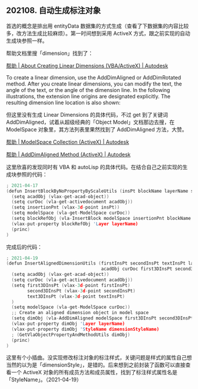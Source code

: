 ## 202108. 自动生成标注对象

首选的概念是排出用 entityData 数据集的方式生成（查看了下数据集的内容比较多，改方法生成比较麻烦）。第一时间想到采用 ActiveX 方式，跟之前实现的自动生成块参照一样。

帮助文档里搜「dimension」找到了：

[帮助 | About Creating Linear Dimensions (VBA/ActiveX) | Autodesk](https://help.autodesk.com/view/OARX/2018/CHS/?guid=GUID-A3624BA2-D98D-4493-9920-19C0B7A2C2A2)

To create a linear dimension, use the AddDimAligned or AddDimRotated method. After you create linear dimensions, you can modify the text, the angle of the text, or the angle of the dimension line. In the following illustrations, the extension line origins are designated explicitly. The resulting dimension line location is also shown:

但这里没有生成 Linear Dimensions 的具体代码，不过 get 到了关键词 AddDimAligned，试着从超级经典的「Object Model」文档那边去搜，在 ModelSpace 对象里，其方法列表里果然找到了 AddDimAligned 方法，大赞。

[帮助 | ModelSpace Collection (ActiveX) | Autodesk](https://help.autodesk.com/view/OARX/2018/CHS/?guid=GUID-C541B6F2-1279-4D1C-8DC0-788F27F644EF#GUID-C541B6F2-1279-4D1C-8DC0-788F27F644EF)

[帮助 | AddDimAligned Method (ActiveX) | Autodesk](https://help.autodesk.com/view/OARX/2018/CHS/?guid=GUID-9F5CE147-3787-4DD9-8028-8E89BF02A357)

这里欣喜的发现同时有 VBA 和 autoLisp 的具体代码。在结合自己之前实现的生成块参照的代码：

```c
; 2021-04-17
(defun InsertBlockByNoPropertyByScaleUtils (insPt blockName layerName scale / acadObj curDoc insertionPnt modelSpace blockRefObj blockAttributes)
  (setq acadObj (vlax-get-acad-object))
  (setq curDoc (vla-get-activedocument acadObj)) 
  (setq insertionPnt (vlax-3d-point insPt))
  (setq modelSpace (vla-get-ModelSpace curDoc))
  (setq blockRefObj (vla-InsertBlock modelSpace insertionPnt blockName scale scale scale 0))
  (vlax-put-property blockRefObj 'Layer layerName)
  (princ)
)
```

完成后的代码：

```c
; 2021-04-19
(defun InsertAlignedDimensionUtils (firstInsPt secondInsPt textInsPt layerName dimensionStyleName / 
                                    acadObj curDoc first3DInsPt second3DInsPt text3DInsPt modelSpace dimObj)
  (setq acadObj (vlax-get-acad-object))
  (setq curDoc (vla-get-activedocument acadObj)) 
  (setq first3DInsPt (vlax-3d-point firstInsPt) 
        second3DInsPt (vlax-3d-point secondInsPt)
        text3DInsPt (vlax-3d-point textInsPt)
  )
  (setq modelSpace (vla-get-ModelSpace curDoc))
  ;; Create an aligned dimension object in model space
  (setq dimObj (vla-AddDimAligned modelSpace first3DInsPt second3DInsPt text3DInsPt))
  (vlax-put-property dimObj 'Layer layerName)
  (vlax-put-property dimObj 'StyleName dimensionStyleName)
  ; (GetVlaObjectPropertyAndMethodUtils dimObj)
  (princ)
)
```

这里有个小插曲。没实现修改标注对象的标注样式，关键问题是样式的属性自己想当然的以为是「dimensionStyle」，是错的。后来想到之前封装了函数可以直接查看一个 ActiveX 对象的所有成员方法和成员属性，找到了标注样式属性名是「StyleName」。（2021-04-19）